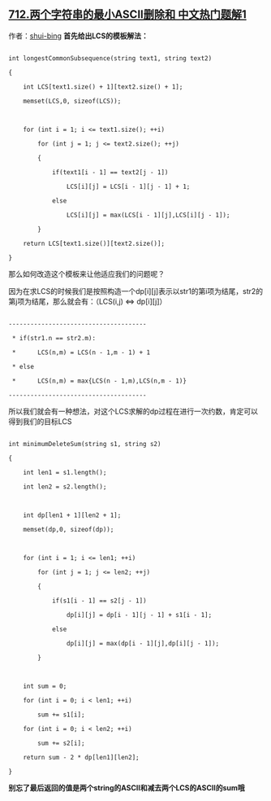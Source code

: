 ## [712.两个字符串的最小ASCII删除和 中文热门题解1](https://leetcode.cn/problems/minimum-ascii-delete-sum-for-two-strings/solutions/100000/lcsde-dpjie-fa-zhuan-hua-er-lai-c-by-shui-bing)

作者：[shui-bing](https://leetcode.cn/u/shui-bing)
**首先给出LCS的模板解法：**
```
int longestCommonSubsequence(string text1, string text2)
{
    int LCS[text1.size() + 1][text2.size() + 1];
    memset(LCS,0, sizeof(LCS));

    for (int i = 1; i <= text1.size(); ++i)
        for (int j = 1; j <= text2.size(); ++j)
        {
            if(text1[i - 1] == text2[j - 1])
                LCS[i][j] = LCS[i - 1][j - 1] + 1;
            else
                LCS[i][j] = max(LCS[i - 1][j],LCS[i][j - 1]);
        }
    return LCS[text1.size()][text2.size()];
}
```
那么如何改造这个模板来让他适应我们的问题呢？
因为在求LCS的时候我们是按照构造一个dp[i][j]表示以str1的第i项为结尾，str2的第j项为结尾，那么就会有：（LCS(i,j) <=> dp[i][j]）
```
--------------------------------------
 * if(str1.n == str2.m):
 *      LCS(n,m) = LCS(n - 1,m - 1) + 1
 * else
 *      LCS(n,m) = max{LCS(n - 1,m),LCS(n,m - 1)}
--------------------------------------
```


所以我们就会有一种想法，对这个LCS求解的dp过程在进行一次约数，肯定可以得到我们的目标LCS
```
int minimumDeleteSum(string s1, string s2)
{
    int len1 = s1.length();
    int len2 = s2.length();

    int dp[len1 + 1][len2 + 1];
    memset(dp,0, sizeof(dp));

    for (int i = 1; i <= len1; ++i)
        for (int j = 1; j <= len2; ++j)
        {
            if(s1[i - 1] == s2[j - 1])
                dp[i][j] = dp[i - 1][j - 1] + s1[i - 1];
            else
                dp[i][j] = max(dp[i - 1][j],dp[i][j - 1]);
        }

    int sum = 0;
    for (int i = 0; i < len1; ++i)
        sum += s1[i];
    for (int i = 0; i < len2; ++i)
        sum += s2[i];
    return sum - 2 * dp[len1][len2];
}
```
**别忘了最后返回的值是两个string的ASCII和减去两个LCS的ASCII的sum哦**
